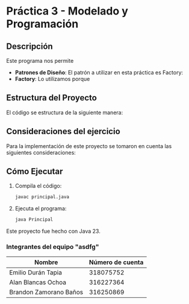 # Práctica 3 - Modelado y Programación

## Descripción
Este programa nos permite

- **Patrones de Diseño**: El patrón a utilizar en esta práctica es Factory:
- **Factory**: Lo utilizamos porque


## Estructura del Proyecto
El código se estructura de la siguiente manera:


## Consideraciones del ejercicio

Para la implementación de este proyecto se tomaron en cuenta las siguientes consideraciones:



## Cómo Ejecutar
1. Compila el código:
   ```bash
   javac principal.java
   ```
2. Ejecuta el programa:
   ```bash
   java Principal
   ```
Este proyecto fue hecho con Java 23.

### Integrantes del equipo "asdfg" 
| Nombre | Número de cuenta |
| --- | --- |
| Emilio Durán Tapia | 318075752 |
| Alan Blancas Ochoa | 316227364 |
| Brandon Zamorano Baños | 316250869|
